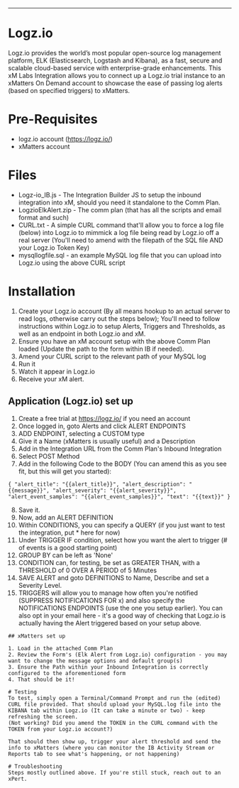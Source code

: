
---

# Logz.io
Logz.io provides the world’s most popular open-source log management platform, ELK (Elasticsearch, Logstash and Kibana), as a fast, secure and scalable cloud-based service with enterprise-grade enhancements. This xM Labs Integration allows you to connect up a Logz.io trial instance to an xMatters On Demand account to showcase the ease of passing log alerts (based on specified triggers) to xMatters. 

# Pre-Requisites
* logz.io account (https://logz.io/)
* xMatters account

# Files
* Logz-io_IB.js - The Integration Builder JS to setup the inbound integration into xM, should you need it standalone to the Comm Plan.
* LogzioElkAlert.zip - The comm plan (that has all the scripts and email format and such)
* CURL.txt - A simple CURL command that'll allow you to force a log file (below) into Logz.io to mimmick a log file being read by Logz.io off a real server (You'll need to amend with the filepath of the SQL file AND your Logz.io Token Key)
* mysqllogfile.sql - an example MySQL log file that you can upload into Logz.io using the above CURL script

# Installation
1. Create your Logz.io account (By all means hookup to an actual server to read logs, otherwise carry out the steps below); You'll need to follow instructions within Logz.io to setup Alerts, Triggers and Thresholds, as well as an endpoint in both Logz.io and xM. 
2. Ensure you have an xM account setup with the above Comm Plan loaded (Update the path to the form within IB if needed). 
3. Amend your CURL script to the relevant path of your MySQL log
4. Run it
5. Watch it appear in Logz.io
6. Receive your xM alert.

## Application (Logz.io) set up

1. Create a free trial at https://logz.io/ if you need an account
2. Once logged in, goto Alerts and click ALERT ENDPOINTS
3. ADD ENDPOINT, selecting a CUSTOM type
4. Give it a Name (xMatters is usually useful) and a Description
5. Add in the Integration URL from the Comm Plan's Inbound Integration
6. Select POST Method
7. Add in the following Code to the BODY (You can amend this as you see fit, but this will get you started):

``
{
  "alert_title": "{{alert_title}}",
  "alert_description": "{{message}}",
  "alert_severity": "{{alert_severity}}",
  "alert_event_samples": "{{alert_event_samples}}",
  "text": "{{text}}"
}
``

8. Save it.
9. Now, add an ALERT DEFINITION
10. Within CONDITIONS, you can specify a QUERY (if you just want to test the integration, put * here for now)
11. Under TRIGGER IF condition, select how you want the alert to trigger (# of events is a good starting point)
12. GROUP BY can be left as 'None'
13. CONDITION can, for testing, be set as GREATER THAN, with a THRESHOLD of 0 OVER A PERIOD of 5 Minutes
14. SAVE ALERT and goto DEFINITIONS to Name, Describe and set a Severity Level. 
15. TRIGGERS will allow you to manage how often you're notified (SUPPRESS NOTIFICATIONS FOR x) and also specify the NOTIFICATIONS ENDPOINTS (use the one you setup earlier). You can also opt in your email here - it's a good way of checking that Logz.io is actually having the Alert triggered based on your setup above. 
   ```
## xMatters set up

1. Load in the attached Comm Plan
2. Review the Form's (Elk Alert from Logz.io) configuration - you may want to change the message options and default group(s)
3. Ensure the Path within your Inbound Integration is correctly configured to the aforementioned form
4. That should be it!

# Testing
To test, simply open a Terminal/Command Prompt and run the (edited) CURL file provided. That should upload your MySQL.log file into the KIBANA tab within Logz.io (It can take a minute or two) - keep refreshing the screen. 
(Not working? Did you amend the TOKEN in the CURL command with the TOKEN from your Logz.io account?)

That should then show up, trigger your alert threshold and send the info to xMatters (where you can monitor the IB Activity Stream or Reports tab to see what's happening, or not happening)

# Troubleshooting
Steps mostly outlined above. If you're still stuck, reach out to an xPert. 